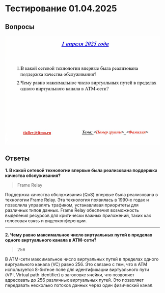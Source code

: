 # Тестирование 01.04.2025

## Вопросы

![Тестирование 01.04.2025](./images/01.04.2025.png)

## Ответы

**1. В какой сетевой технологии впервые была реализована поддержка качества обслуживания?**

> Frame Relay

Поддержка качества обслуживания (QoS) впервые была реализована в технологии Frame Relay. Эта технология появилась в 1990-х годах и позволила управлять трафиком, устанавливая приоритеты для различных типов данных. Frame Relay обеспечил возможность выделения ресурсов для критически важных приложений, таких как голосовая связь и видеоконференции.

---

**2. Чему равно максимальное число виртуальных путей в пределах одного виртуального канала в ATM-сети?**

> 256

В ATM-сети максимальное число виртуальных путей в пределах одного виртуального канала (VC) равно 256. Это связано с тем, что в ATM используется 8-битное поле для идентификации виртуального пути (VPI, Virtual path identifier) в заголовке ячейки, что позволяет адресовать до 256 различных виртуальных путей. Это позволяет передавать несколько потоков данных через один физический канал.

